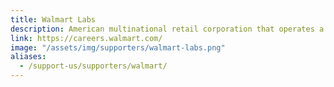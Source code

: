 ```yaml
---
title: Walmart Labs
description: American multinational retail corporation that operates a chain of hypermarkets, discount department stores, and grocery store
link: https://careers.walmart.com/
image: "/assets/img/supporters/walmart-labs.png"
aliases:
  - /support-us/supporters/walmart/
---
```

